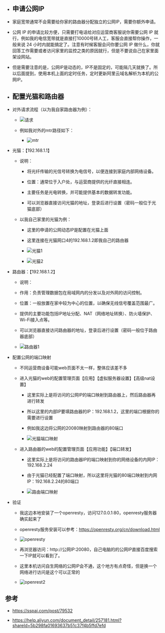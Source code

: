 

- ## 申请公网IP

- 家庭宽带通常不会需要给你家的路由器分配独立的公网IP，需要你额外申请。
- 公网 IP 的申请比较方便，只需要打电话给对应运营商客服说你需要公网 IP 就行，例如我的电信宽带就是直接打10000号转人工，客服会直接帮你操作，一般来说 24 小时内就能搞定了。注意有时候客服会问你要公网 IP 做什么，你就回答工作需要或者访问家里的监控之类的原因就行，但是不要说自己在家里面架设网站。
- 但是需要注意的是，公网IP是动态的，IP不是固定的，可能隔几天就换了。所以后面提到，使用本机上面的定时任务，定时更新阿里云域名解析为本机的公网IP。

  

- ## 配置光猫和路由器

- 对外请求流程（以为我自家路由器为例）：

	- ![请求](./assets/image-网络架构.png)

	- 例如我对外的mtr路径如下：

		- ![mtr](./assets/image-mtr.png)

- 光猫：【192.168.1.1】

	- 说明：
		- 将光纤传输的光信号转换为电信号，以便连接到家庭内部网络设备。
		
		- 位置：通常位于入户处，与运营商提供的光纤直接相连。
		
		- 主要任务是光电转换，并可能提供基本的数据转发功能。
		
		- 可以浏览器直接访问光猫的地址，登录后进行设置（密码一般位于光猫底部）
	
	- 以我自己家里的光猫为例：
	
		- 这里的申请的公网动态IP是配置在光猫上面
		
		- 这里连接在光猫网口4的192.168.1.2即我自己的路由器

		- ![光猫1](./assets/image-光猫1.png)

		- ![光猫2](./assets/image-光猫2.png)

- 路由器：【192.168.1.2】

	- 说明：
	- 作用：负责管理数据包在局域网内的分发以及对外网的访问控制。
	
	- 位置：一般放置在家中较为中心的位置，以确保无线信号覆盖范围最广。
	
	- 提供的主要功能包括IP地址分配、NAT（网络地址转换）、防火墙保护、Wi-Fi接入点等。
	
	- 可以浏览器直接访问路由器的地址，登录后进行设置（密码一般位于路由器底部）
	
	- ![路由器1](./assets/image-路由器1.png)

- 配置公网的端口映射
	- 不同运营商设备可能web页面不太一样，整体应该差不多

	- 进入光猫的web的配置管理页面【应用】【虚拟服务器设置】【高级nat设置】
	
		- 这里实际上是将访问的公网IP的端口映射到路由器上，然后路由器再进行转发
		
		- 所以这里的内部IP要填路由器的IP：192.168.1.2，这里的端口根据你的需要进行设置
		
		- 例如我这边将公网的20080映射到路由器的80端口

		- ![光猫端口映射](./assets/image-光猫端口映射.png)

	- 进入路由器的web的配置管理页面【应用功能】【端口转发】
	
		- 这里实际上是将访问的路由器IP的端口映射到你的网络设备的内网IP：192.168.2.24
		
		- 由于光猫已经配置了端口映射，所以这里将光猫的80端口映射到内网IP：192.168.2.24的80端口

		- ![路由端口映射](./assets/image-路由器端口映射.png)

- 验证

	- 我这边本地安装了一个openresty，访问127.0.0.1:80，openresty服务器确实起来了
	
	- openresty服务安装可以参考：https://openresty.org/cn/download.html

	- ![openresty](./assets/image-openresty.png)

	- 再浏览器访问：http://公网IP:20080，自己电脑的的公网IP直接百度搜索一下IP就可以看到了。
	
	- 这里本机访问自生网络的公网IP会不通，这个地方有点奇怪，但是换一个网络进行访问是这个可以正常的

	- ![openrest2](./assets/image-openresty2.png)





## 参考

- https://sspai.com/post/79532

- https://help.aliyun.com/document_detail/257181.html?shareId=5b298fa01693637b51c37f4b5ffd7efd